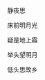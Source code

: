   <!DOCTYPE html>
  <html lang="en">
  <head>
    <meta charset="UTF-8">
    <title>程序员</title>
  </head>
  <body>
  <h>静夜思</h>
  <p>床前明月光</p>
  <P>疑是地上霜</P>
  <P>举头望明月</P>
  <P>低头思故乡</P>
  </body>
  </html>
